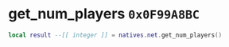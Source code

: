 # get_num_players `0x0F99A8BC`

```lua
local result --[[ integer ]] = natives.net.get_num_players()
```